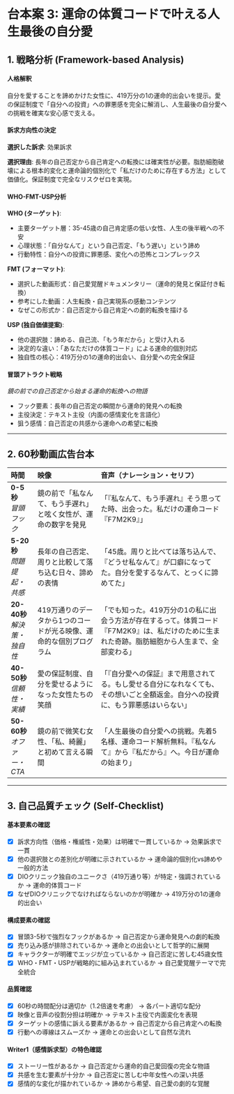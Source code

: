 # 台本案 3: 運命の体質コードで叶える人生最後の自分愛

## 1. 戦略分析 (Framework-based Analysis)

#### 人格解釈
自分を愛することを諦めかけた女性に、419万分の1の運命的出会いを提示。愛の保証制度で「自分への投資」への罪悪感を完全に解消し、人生最後の自分愛への挑戦を確実な安心感で支える。

#### 訴求方向性の決定
**選択した訴求**: 効果訴求

**選択理由**: 
長年の自己否定から自己肯定への転換には確実性が必要。脂肪細胞破壊による根本的変化と運命論的個別化で「私だけのために存在する方法」として価値化。保証制度で完全なリスクゼロを実現。

#### WHO-FMT-USP分析

**WHO (ターゲット)**:
- 主要ターゲット層：35-45歳の自己肯定感の低い女性、人生の後半戦への不安
- 心理状態：「自分なんて」という自己否定、「もう遅い」という諦め
- 行動特性：自分への投資に罪悪感、変化への恐怖とコンプレックス

**FMT (フォーマット)**:
- 選択した動画形式：自己愛覚醒ドキュメンタリー（運命的発見と保証付き転換）
- 参考にした動画：人生転換・自己実現系の感動コンテンツ
- なぜこの形式か：自己否定から自己肯定への劇的転換を描ける

**USP (独自価値提案)**:
- 他の選択肢：諦める、自己流、「もう年だから」と受け入れる
- 決定的な違い：「あなただけの体質コード」による運命的個別対応
- 独自性の核心：419万分の1の運命的出会い、自分愛への完全保証

#### 冒頭アトラクト戦略
*鏡の前での自己否定から始まる運命的転換への物語*

- フック要素：長年の自己否定の瞬間から運命的発見への転換
- 主役決定：テキスト主役（内面の感情変化を言語化）
- 狙う感情：自己否定の共感から運命への希望に転換

---

## 2. 60秒動画広告台本

| 時間 | 映像 | 音声（ナレーション・セリフ） |
|:-----|:-----|:---------------------------|
| **0-5秒**<br>*冒頭フック* | 鏡の前で「私なんて、もう手遅れ」と呟く女性が、運命の数字を発見 | 「『私なんて、もう手遅れ』そう思ってた時、出会った。私だけの運命コード『F7M2K9』」 |
| **5-20秒**<br>*問題提起・共感* | 長年の自己否定、周りと比較して落ち込む日々、諦めの表情 | 「45歳。周りと比べては落ち込んで、『どうせ私なんて』が口癖になってた。自分を愛するなんて、とっくに諦めてた」 |
| **20-40秒**<br>*解決策・独自性* | 419万通りのデータから1つのコードが光る映像、運命的な個別プログラム | 「でも知った。419万分の1の私に出会う方法が存在するって。体質コード『F7M2K9』は、私だけのために生まれた奇跡。脂肪細胞から人生まで、全部変わる」 |
| **40-50秒**<br>*信頼性・実績* | 愛の保証制度、自分を愛せるようになった女性たちの笑顔 | 「『自分愛への保証』まで用意されてる。もし愛せる自分になれなくても、その想いごと全額返金。自分への投資に、もう罪悪感はいらない」 |
| **50-60秒**<br>*オファー・CTA* | 鏡の前で微笑む女性、「私、綺麗」と初めて言える瞬間 | 「人生最後の自分愛への挑戦。先着5名様、運命コード解析無料。『私なんて』から『私だから』へ。今日が運命の始まり」 |

---

## 3. 自己品質チェック (Self-Checklist)

#### 基本要素の確認
- [x] 訴求方向性（価格・権威性・効果）は明確で一貫しているか → 効果訴求で一貫
- [x] 他の選択肢との差別化が明確に示されているか → 運命論的個別化vs諦めや一般的方法
- [x] DIOクリニック独自のユニークさ（419万通り等）が特定・強調されているか → 運命的体質コード
- [x] なぜDIOクリニックでなければならないのかが明確か → 419万分の1の運命的出会い

#### 構成要素の確認
- [x] 冒頭3-5秒で強烈なフックがあるか → 自己否定から運命発見への劇的転換
- [x] 売り込み感が排除されているか → 運命との出会いとして哲学的に展開
- [x] キャラクターが明確でエッジが立っているか → 自己否定に苦しむ45歳女性
- [x] WHO・FMT・USPが戦略的に組み込まれているか → 自己愛覚醒テーマで完全統合

#### 品質確認
- [x] 60秒の時間配分は適切か（1.2倍速を考慮） → 各パート適切な配分
- [x] 映像と音声の役割分担は明確か → テキスト主役で内面変化を表現
- [x] ターゲットの感情に訴える要素があるか → 自己否定から自己肯定への転換
- [x] 行動への導線はスムーズか → 運命との出会いとして自然な流れ

#### Writer1（感情訴求型）の特色確認
- [x] ストーリー性があるか → 自己否定から運命的自己愛回復の完全な物語
- [x] 共感を生む要素が十分か → 自己否定に苦しむ中年女性への深い共感
- [x] 感情的な変化が描かれているか → 諦めから希望、自己愛の劇的な覚醒